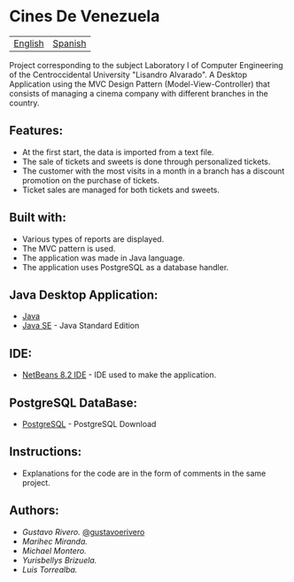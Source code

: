 # Cines De Venezuela

<table>
    <tr>
        <!-- Do not translate this table -->
        <td><a href="./README.md"> English </a></td>
        <td><a href="./README-ES.md"> Spanish </a></td>
    </tr>
</table>


Project corresponding to the subject Laboratory I of Computer Engineering of the Centroccidental University "Lisandro Alvarado". A Desktop Application using the MVC Design Pattern (Model-View-Controller) that consists of managing a cinema company with different branches in the country.

## Features:

* At the first start, the data is imported from a text file.
* The sale of tickets and sweets is done through personalized tickets.
* The customer with the most visits in a month in a branch has a discount promotion on the purchase of tickets.
* Ticket sales are managed for both tickets and sweets.

## Built with:

* Various types of reports are displayed.
* The MVC pattern is used.
* The application was made in Java language.
* The application uses PostgreSQL as a database handler.

## Java Desktop Application:

* [Java](https://www.java.com/es/download/)
* [Java SE](https://www.oracle.com/java/technologies/javase-downloads.html#javasejdk) - Java Standard Edition

## IDE:

* [NetBeans 8.2 IDE](https://netbeans.org/downloads/8.2/rc/) - IDE used to make the application.

## PostgreSQL DataBase:

* [PostgreSQL](https://www.postgresql.org/download/) - PostgreSQL Download

## Instructions:

* Explanations for the code are in the form of comments in the same project.

## Authors:

* *Gustavo Rivero.* [@gustavoerivero](https://github.com/gustavoerivero)
* *Marihec Miranda.*
* *Michael Montero.*
* *Yurisbellys Brizuela.*
* *Luis Torrealba.*
